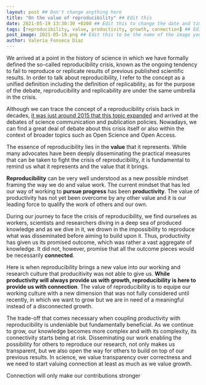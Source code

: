 ```yaml
---
layout: post ## Don't change anything here
title: "On the value of reproducibility" ## Edit this
date: 2021-05-19 13:30:30 +0200 ## Edit this to change the date and time to the current date and time and time zone you are in
tags: [reproducibility, value, productivity, growth, connection] ## Edit this to add up to 5 tags for your post. It can be phrases. Comma separated
post_image: 2021-05-19.png ## Edit this to be the name of the image you would like to use as header image for the post. Leave empty if no image required
author: Valeria Fonseca Diaz
---
```


We arrived at a point in the history of science in which we have formally defined the so-called reproducibility crisis, known as the ongoing tendency to fail to reproduce or replicate results of previous published scientific results. 
In order to talk about reproducibility, I refer to the concept as a unified definition including the definition of replicability, as for the purpose of the debate, reproducibility and replicability are under the same umbrella in the crisis. 

Although we can trace the concept of a reproducibility crisis back in decades, [it was just around 2015 that this topic expanded](https://www.nature.com/articles/533452a) and arrived at the debates of science communication and publication policies. Nowadays, we can find a great deal of debate about this crisis itself or also within the context of broader topics such as Open Science and Open Access. 

The essence of reproducibility lies in the **value** that it represents. While many advocates have been deeply disseminating the practical measures that can be taken to fight the crisis of reproducibility, it is fundamental to remind us what it represents and the value that it brings. 

**Reproducibility** can be very well understood as a new possible mindset framing the way we do and value work. The current mindset that has led our way of working to **pursue progress** has been **productivity**. The value of productivity has not yet been overcome by any other value and it is our leading force to qualify the work of others and our own. 

During our journey to face the crisis of reproducibility, we find ourselves as workers, scientists and researchers diving in a deep sea of produced knowledge and as we dive in it, we drown in the impossibility to reproduce what was disseminated before aiming to build upon it. Thus, productivity has given us its promised outcome, which was rather a vast aggregate of knowledge. It did not, however, promise that all the outcome pieces would be necessarily **connected**.

Here is when reproducibility brings a new value into our working and research culture that producitivity was not able to give us. **While productivity will always provide us with growth, reproducibility is here to provide us with connection**. The value of reproducibility is to equipe our working culture with a new dimension that was not fully considered until recently, in which we want to grow but we are in need of a meaningful instead of a disconnected growth. 

The trade-off that comes necessary when coupling productivity with reproducibility is undeniable but fundamentally beneficial. As we continue to grow, our knowledge becomes more complex and with its complexity, its connectivity starts being at risk. 
Disseminating our work enabling the possibility for others to reproduce our research, not only makes us transparent, but we also open the way for others to build on top of our previous results. In science, we value transparency over correctness and we need to start valuing connection at least as much as we value growth.  

Connection will only make our contributions stronger

[Twitter]: https://twitter.com/valefonsecadiaz 

[LinkedIn]: https://www.linkedin.com/in/valeria-fonseca-diaz-060283103/

[Github]: https://github.com/vfonsecad
